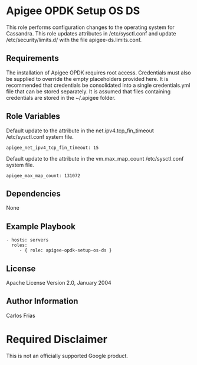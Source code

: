 Apigee OPDK Setup OS DS
=========

This role performs configuration changes to the operating system for Cassandra. This role updates attributes in 
/etc/sysctl.conf and update /etc/security/limits.d/ with the file apigee-ds.limits.conf.

Requirements
------------

The installation of Apigee OPDK requires root access. Credentials must also be supplied to override the empty placeholders
provided here. It is recommended that credentials be consolidated into a single credentials.yml file that can be stored 
separately. It is assumed that files containing credentials are stored in the ~/.apigee folder. 

Role Variables
--------------

Default update to the attribute in the net.ipv4.tcp_fin_timeout /etc/sysctl.conf system file. 

    apigee_net_ipv4_tcp_fin_timeout: 15
    
Default update to the attribute in the vm.max_map_count /etc/sysctl.conf system file. 
    
    apigee_max_map_count: 131072

Dependencies
------------

None

Example Playbook
----------------

    - hosts: servers
      roles:
         - { role: apigee-opdk-setup-os-ds }

License
-------

Apache License Version 2.0, January 2004

Author Information
------------------

Carlos Frias
<!-- BEGIN Google Required Disclaimer -->

# Required Disclaimer

This is not an officially supported Google product.
<!-- END Google Required Disclaimer -->
